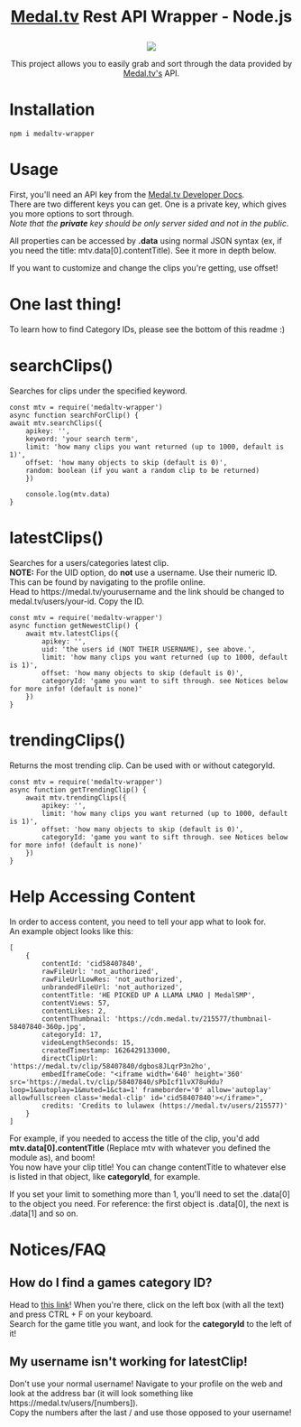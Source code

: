 # <p align="center"><a href="https://medal.tv/">Medal.tv</a> Rest API Wrapper - Node.js</p>
<p align="center"
<a href="https://npmjs.com/package/medaltv-wrapper"><img src="https://nodei.co/npm/medaltv-wrapper.png?downloads=true&downloadRank=true&stars=true"></a>
</p>
<p align="center">This project allows you to easily grab and sort through the data provided by <a href="https://medal.tv">Medal.tv's</a> API. 

# Installation
```
npm i medaltv-wrapper
```

# Usage
<p>First, you'll need an API key from the <a href="https://docs.medal.tv/api#generate-an-api-key">Medal.tv Developer Docs</a>.<br>
There are two different keys you can get. One is a private key, which gives you more options to sort through.<br>
<i>Note that the <strong>private</strong> key should be only server sided and not in the public</i>.</p>

<p>All properties can be accessed by <strong>.data</strong> using normal JSON syntax (ex, if you need the title: mtv.data[0].contentTitle). See it more in depth below.</p>

<p>If you want to customize and change the clips you're getting, use offset!</p>

# One last thing!
<p>To learn how to find Category IDs, please see the bottom of this readme :)</p>

# searchClips()
<p>Searches for clips under the specified keyword.</p>

```
const mtv = require('medaltv-wrapper')
async function searchForClip() {
await mtv.searchClips({
    apikey: '',
    keyword: 'your search term',
    limit: 'how many clips you want returned (up to 1000, default is 1)',
    offset: 'how many objects to skip (default is 0)',
    random: boolean (if you want a random clip to be returned)
    })

    console.log(mtv.data)
}
```
# latestClips()
<p>Searches for a users/categories latest clip.<br>
<strong>NOTE:</strong> For the UID option, do <strong>not</strong> use a username. Use their numeric ID. This can be found by navigating to the profile online.<br>
Head to https://medal.tv/yourusername and the link should be changed to medal.tv/users/your-id. Copy the ID.</p>

```
const mtv = require('medaltv-wrapper')
async function getNewestClip() {
    await mtv.latestClips({
        apikey: '',
        uid: 'the users id (NOT THEIR USERNAME), see above.',
        limit: 'how many clips you want returned (up to 1000, default is 1)',
        offset: 'how many objects to skip (default is 0)',
        categoryId: 'game you want to sift through. see Notices below for more info! (default is none)'
    })
}
```
# trendingClips()
<p>Returns the most trending clip. Can be used with or without categoryId.</p>

```
const mtv = require('medaltv-wrapper')
async function getTrendingClip() {
    await mtv.trendingClips({
        apikey: '',
        limit: 'how many clips you want returned (up to 1000, default is 1)',
        offset: 'how many objects to skip (default is 0)',
        categoryId: 'game you want to sift through. see Notices below for more info! (default is none)'
    })
}
```

# Help Accessing Content
<p>In order to access content, you need to tell your app what to look for.<br>
An example object looks like this:</p>

```
[
    {
        contentId: 'cid58407840',
        rawFileUrl: 'not_authorized',
        rawFileUrlLowRes: 'not_authorized',
        unbrandedFileUrl: 'not_authorized',
        contentTitle: 'HE PICKED UP A LLAMA LMAO | MedalSMP',
        contentViews: 57,
        contentLikes: 2,
        contentThumbnail: 'https://cdn.medal.tv/215577/thumbnail-58407840-360p.jpg',
        categoryId: 17,
        videoLengthSeconds: 15,
        createdTimestamp: 1626429133000,
        directClipUrl: 'https://medal.tv/clip/58407840/dgbos8JLqrP3n2ho',
        embedIframeCode: "<iframe width='640' height='360' src='https://medal.tv/clip/58407840/sPbIcf1lvX78uHdu?loop=1&autoplay=1&muted=1&cta=1' frameborder='0' allow='autoplay' allowfullscreen class='medal-clip' id='cid58407840'></iframe>",
        credits: 'Credits to lulawex (https://medal.tv/users/215577)' 
    }
]
```
<p>For example, if you needed to access the title of the clip, you'd add <strong>mtv.data[0].contentTitle</strong> (Replace mtv with whatever you defined the module as), and boom!<br> You now have your clip title! You can change contentTitle to whatever else is listed in that object, like <strong>categoryId</strong>, for example.</p>

<p>If you set your limit to something more than 1, you'll need to set the .data[0] to the object you need. For reference: the first object is .data[0], the next is .data[1] and so on.</p> 

# Notices/FAQ
## How do I find a games category ID?
<p>Head to <a href="https://jsoneditoronline.org/#left=url.https%3A%2F%2Fapi-v2.medal.tv%2Fcategories">this link</a>! When you're there, click on the left box (with all the text) and press CTRL + F on your keyboard.<br> Search for the game title you want, and look for the <strong>categoryId</strong> to the left of it!</p>

## My username isn't working for latestClip!
<p>Don't use your normal username! Navigate to your profile on the web and look at the address bar (it will look something like https://medal.tv/users/[numbers]).<br>Copy the numbers after the last / and use those opposed to your username!</p>